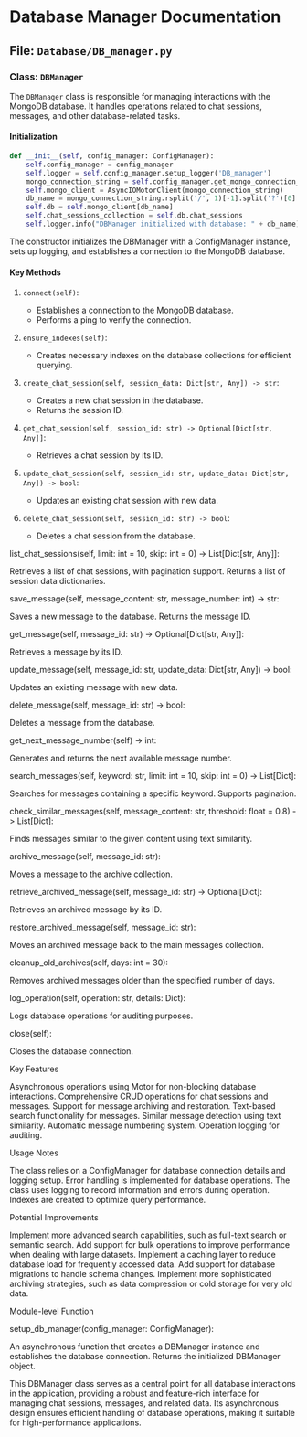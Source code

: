 # Database Manager Documentation

## File: `Database/DB_manager.py`

### Class: `DBManager`

The `DBManager` class is responsible for managing interactions with the MongoDB database. It handles operations related to chat sessions, messages, and other database-related tasks.

#### Initialization

```python
def __init__(self, config_manager: ConfigManager):
    self.config_manager = config_manager
    self.logger = self.config_manager.setup_logger('DB_manager')
    mongo_connection_string = self.config_manager.get_mongo_connection_string()
    self.mongo_client = AsyncIOMotorClient(mongo_connection_string)
    db_name = mongo_connection_string.rsplit('/', 1)[-1].split('?')[0]
    self.db = self.mongo_client[db_name]
    self.chat_sessions_collection = self.db.chat_sessions
    self.logger.info("DBManager initialized with database: " + db_name)
```

The constructor initializes the DBManager with a ConfigManager instance, sets up logging, and establishes a connection to the MongoDB database.

#### Key Methods

1. `connect(self)`:
   - Establishes a connection to the MongoDB database.
   - Performs a ping to verify the connection.

2. `ensure_indexes(self)`:
   - Creates necessary indexes on the database collections for efficient querying.

3. `create_chat_session(self, session_data: Dict[str, Any]) -> str`:
   - Creates a new chat session in the database.
   - Returns the session ID.

4. `get_chat_session(self, session_id: str) -> Optional[Dict[str, Any]]`:
   - Retrieves a chat session by its ID.

5. `update_chat_session(self, session_id: str, update_data: Dict[str, Any]) -> bool`:
   - Updates an existing chat session with new data.

6. `delete_chat_session(self, session_id: str) -> bool`:
   - Deletes a chat session from the database.

list_chat_sessions(self, limit: int = 10, skip: int = 0) -> List[Dict[str, Any]]:

Retrieves a list of chat sessions, with pagination support.
Returns a list of session data dictionaries.


save_message(self, message_content: str, message_number: int) -> str:

Saves a new message to the database.
Returns the message ID.


get_message(self, message_id: str) -> Optional[Dict[str, Any]]:

Retrieves a message by its ID.


update_message(self, message_id: str, update_data: Dict[str, Any]) -> bool:

Updates an existing message with new data.


delete_message(self, message_id: str) -> bool:

Deletes a message from the database.


get_next_message_number(self) -> int:

Generates and returns the next available message number.


search_messages(self, keyword: str, limit: int = 10, skip: int = 0) -> List[Dict]:

Searches for messages containing a specific keyword.
Supports pagination.


check_similar_messages(self, message_content: str, threshold: float = 0.8) -> List[Dict]:

Finds messages similar to the given content using text similarity.


archive_message(self, message_id: str):

Moves a message to the archive collection.


retrieve_archived_message(self, message_id: str) -> Optional[Dict]:

Retrieves an archived message by its ID.


restore_archived_message(self, message_id: str):

Moves an archived message back to the main messages collection.


cleanup_old_archives(self, days: int = 30):

Removes archived messages older than the specified number of days.


log_operation(self, operation: str, details: Dict):

Logs database operations for auditing purposes.


close(self):

Closes the database connection.



Key Features

Asynchronous operations using Motor for non-blocking database interactions.
Comprehensive CRUD operations for chat sessions and messages.
Support for message archiving and restoration.
Text-based search functionality for messages.
Similar message detection using text similarity.
Automatic message numbering system.
Operation logging for auditing.

Usage Notes

The class relies on a ConfigManager for database connection details and logging setup.
Error handling is implemented for database operations.
The class uses logging to record information and errors during operation.
Indexes are created to optimize query performance.

Potential Improvements

Implement more advanced search capabilities, such as full-text search or semantic search.
Add support for bulk operations to improve performance when dealing with large datasets.
Implement a caching layer to reduce database load for frequently accessed data.
Add support for database migrations to handle schema changes.
Implement more sophisticated archiving strategies, such as data compression or cold storage for very old data.

Module-level Function

setup_db_manager(config_manager: ConfigManager):

An asynchronous function that creates a DBManager instance and establishes the database connection.
Returns the initialized DBManager object.



This DBManager class serves as a central point for all database interactions in the application, providing a robust and feature-rich interface for managing chat sessions, messages, and related data. Its asynchronous design ensures efficient handling of database operations, making it suitable for high-performance applications.